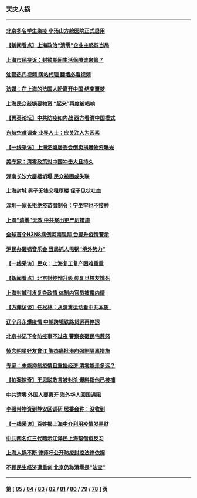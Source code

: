 ### 天灾人祸
---
#### [北京多名学生染疫 小汤山方舱医院正式启用](../../pages/ncid280/n13724716.md?05012045) 
#### [【新闻看点】上海政治“清零”企业主怒怼当局](../../pages/ncid280/n13724334.md?05012045) 
#### [上海市民投诉：封锁期间生活保障谁来管？](../../pages/ncid280/n13724428.md?05012045) 
#### [油管热门视频 网站代理 翻墙必看视频](http://209.222.30.114:81/youtube.html?05012045)
#### [法媒：在上海的法国人盼离开中国 结束噩梦](../../pages/ncid280/n13724441.md?05012045) 
#### [上海民众敲锅要物资 “起来”再度被唱响](../../pages/ncid280/n13724339.md?05012045) 
#### [【菁英论坛】中共防疫如内战 西方看清中国模式](../../pages/ncid280/n13724211.md?05012045) 
#### [东航空难调查 业界人士：应关注人为因素](../../pages/ncid280/n13724333.md?05012045) 
#### [【一线采访】上海泗塘居委会倒卖捐赠物资曝光](../../pages/ncid280/n13724289.md?05012045) 
#### [美专家：清零政策对中国冲击大且持久](../../pages/ncid280/n13724236.md?05012045) 
#### [湖南长沙六层楼坍塌 民众被困或失联](../../pages/ncid280/n13724187.md?05012045) 
#### [上海封城 男子无钱交租堕楼 侄子见状吐血](../../pages/ncid280/n13724011.md?05012045) 
#### [深圳一家长拒绝疫苗强制令：宁坐牢也不接种](../../pages/ncid280/n13724157.md?05012045) 
#### [上海“清零”无效 中共祭出更严厉措施](../../pages/ncid280/n13724093.md?05012045) 
#### [全球首个H3N8病例河南现踪 台提升疫情警示](../../pages/ncid280/n13724004.md?05012045) 
#### [沪民办砸锅音乐会 当局抓人甩锅“境外势力”](../../pages/ncid280/n13723970.md?05012045) 
#### [【一线采访】民众：上海复工复产困难重重](../../pages/ncid280/n13723956.md?05012045) 
#### [【新闻看点】北京封控悄升级 传复旦校友饿死](../../pages/ncid280/n13723660.md?05012045) 
#### [上海封城引发复杂政情 体制内官员披露内情](../../pages/ncid280/n13723861.md?05012045) 
#### [【方菲访谈】任松林：从清零运动看中共本质  ](../../pages/ncid280/n13723618.md?05012045) 
#### [辽宁丹东爆疫情 中朝跨境铁路货运再停运](../../pages/ncid280/n13723747.md?05012045) 
#### [北京书记下令防疫事不过夜 警察夜砸民宅惹怒](../../pages/ncid280/n13723632.md?05012045) 
#### [悼念明星好友曾江 陶杰痛批港府强制隔离措施](../../pages/ncid280/n13723612.md?05012045) 
#### [专家：未能抑制疫情且重挫经济 清零能走多远？](../../pages/ncid280/n13723499.md?05012045) 
#### [【拍案惊奇】王思聪敢言被封杀 爆料指他已被捕](../../pages/ncid280/n13723559.md?05012045) 
#### [中共清零 外国人要离开 海外华人回国遇阻](../../pages/ncid280/n13723475.md?05012045) 
#### [李强带物资到静安区调研 居委会称：没收到](../../pages/ncid280/n13723172.md?05012045) 
#### [【一线采访】百姓揭上海中介利用疫情发黑财](../../pages/ncid280/n13723518.md?05012045) 
#### [中共两名红三代暗示江泽民上海帮借疫反习](../../pages/ncid280/n13723408.md?05012045) 
#### [上海人祸不断 律师吁公开防疫封控法律依据](../../pages/ncid280/n13723309.md?05012045) 
#### [不顾民生经济遭重创 北京仍称清零是“法宝”](../../pages/ncid280/n13723265.md?05012045) 

---
#### 第 [ [85](./85.md?05012045) / [84](./84.md?05012045) / [83](./83.md?05012045) / [82](./82.md?05012045) / [81](./81.md?05012045) / [80](./80.md?05012045) / [79](./79.md?05012045) / [78](./78.md?05012045) ] 页
